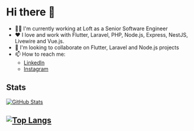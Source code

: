 # Hi there 👋

- 👨‍💻 I'm currently working at Loft as a Senior Software Engineer
- ❤️ I love and work with Flutter, Laravel, PHP, Node.js, Express, NestJS, Livewire and Vue.js.
- 👯 I'm looking to collaborate on Flutter, Laravel and Node.js projects
- 📫 How to reach me: 
  - [LinkedIn](https://www.linkedin.com/in/samuelcecilio)
  - [Instagram](https://www.instagram.com/ceciliosamuel)

## Stats

[![GitHub Stats](https://github-readme-stats-sage-delta.vercel.app/api?username=samuelcecilio&show_icons=true&theme=cobalt&include_all_commits=true&count_private=true)](https://github.com/anuraghazra/github-readme-stats)

[![Top Langs](https://github-readme-stats-sage-delta.vercel.app/api/top-langs/?username=samuelcecilio&layout=compact&theme=cobalt&langs_count=10)](https://github.com/anuraghazra/github-readme-stats)
---

